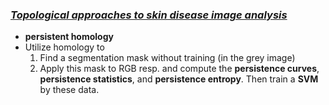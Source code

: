 ### ***[Topological approaches to skin disease image analysis](https://ieeexplore.ieee.org/document/8622175)***

- **persistent homology**
- Utilize homology to
  1. Find a segmentation mask without training (in the grey image)
  2. Apply this mask to RGB resp. and compute the **persistence curves**, **persistence statistics**, and **persistence entropy**. Then train a **SVM** by these data.



